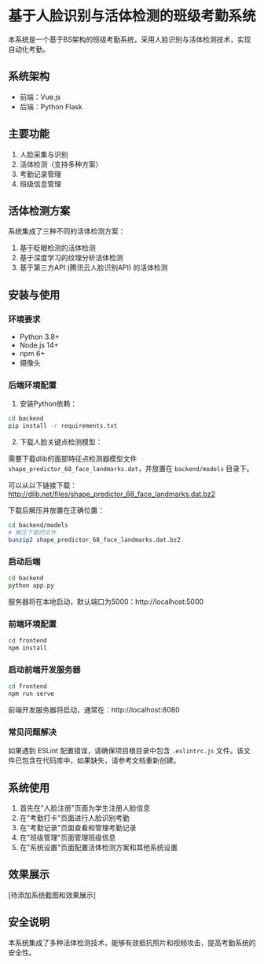# 基于人脸识别与活体检测的班级考勤系统

本系统是一个基于BS架构的班级考勤系统，采用人脸识别与活体检测技术，实现自动化考勤。

## 系统架构

- 前端：Vue.js
- 后端：Python Flask

## 主要功能

1. 人脸采集与识别
2. 活体检测（支持多种方案）
3. 考勤记录管理
4. 班级信息管理

## 活体检测方案

系统集成了三种不同的活体检测方案：
1. 基于眨眼检测的活体检测
2. 基于深度学习的纹理分析活体检测
3. 基于第三方API (腾讯云人脸识别API) 的活体检测

## 安装与使用

### 环境要求

- Python 3.8+
- Node.js 14+
- npm 6+
- 摄像头

### 后端环境配置

1. 安装Python依赖：

```bash
cd backend
pip install -r requirements.txt
```

2. 下载人脸关键点检测模型：

需要下载dlib的面部特征点检测器模型文件 `shape_predictor_68_face_landmarks.dat`，并放置在 `backend/models` 目录下。

可以从以下链接下载：
http://dlib.net/files/shape_predictor_68_face_landmarks.dat.bz2

下载后解压并放置在正确位置：

```bash
cd backend/models
# 解压下载的文件
bunzip2 shape_predictor_68_face_landmarks.dat.bz2
```

### 启动后端

```bash
cd backend
python app.py
```

服务器将在本地启动，默认端口为5000：http://localhost:5000

### 前端环境配置

```bash
cd frontend
npm install
```

### 启动前端开发服务器

```bash
cd frontend
npm run serve
```

前端开发服务器将启动，通常在：http://localhost:8080

### 常见问题解决

如果遇到 ESLint 配置错误，请确保项目根目录中包含 `.eslintrc.js` 文件。该文件已包含在代码库中，如果缺失，请参考文档重新创建。

## 系统使用

1. 首先在"人脸注册"页面为学生注册人脸信息
2. 在"考勤打卡"页面进行人脸识别考勤
3. 在"考勤记录"页面查看和管理考勤记录
4. 在"班级管理"页面管理班级信息
5. 在"系统设置"页面配置活体检测方案和其他系统设置

## 效果展示

[待添加系统截图和效果展示]

## 安全说明

本系统集成了多种活体检测技术，能够有效抵抗照片和视频攻击，提高考勤系统的安全性。
